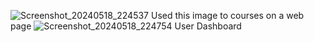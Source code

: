 ![Screenshot_20240518_224537](https://github.com/Shreyansh-1Tiwari/coaching-institute-wave/assets/130983099/31859d02-d702-48e6-9471-5084aae5948b)
Used this image to courses on a web page
![Screenshot_20240518_224754](https://github.com/Shreyansh-1Tiwari/coaching-institute-wave/assets/130983099/3928a965-aebd-4229-ae98-83b578413aa0)
User Dashboard 
